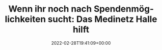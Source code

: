 ---
retweeted: false
source: <a href="https://mobile.twitter.com" rel="nofollow">Twitter Web App</a>
entities:
  user_mentions: []
  urls: []
  symbols: []
  media:
  - expanded_url: https://twitter.com/bascht/status/1498382785932836869/photo/1
    indices:
    - '278'
    - '301'
    url: https://t.co/qqVKIRJQ9A
    media_url: http://pbs.twimg.com/media/FMtSMTSWQAUSe0p.png
    id_str: '1498381672319959045'
    id: '1498381672319959045'
    media_url_https: https://pbs.twimg.com/media/FMtSMTSWQAUSe0p.png
    sizes:
      small:
        w: '614'
        h: '431'
        resize: fit
      medium:
        w: '614'
        h: '431'
        resize: fit
      large:
        w: '614'
        h: '431'
        resize: fit
      thumb:
        w: '150'
        h: '150'
        resize: crop
    type: photo
    display_url: pic.twitter.com/qqVKIRJQ9A
  hashtags: []
display_text_range:
- '0'
- '301'
favorite_count: '0'
id_str: '1498382785932836869'
truncated: false
retweet_count: '2'
id: '1498382785932836869'
possibly_sensitive: false
created_at: Mon Feb 28 19:41:09 +0000 2022
favorited: false
full_text: |-
  Wenn ihr noch nach Spendenmöglichkeiten sucht: Das Medinetz Halle hilft Menschen auf der Flucht und sammelt gerade Geld um den medibus aus dem Winterschlaf zu holen:

  Medinetz Halle e.V.
  IBAN: DE 65 8005 3762 1894 042405
  BIC: NOLADE21HAL
  Verwendungszweck: medibus

  Gern teilen.
lang: de
extended_entities:
  media:
  - expanded_url: https://twitter.com/bascht/status/1498382785932836869/photo/1
    indices:
    - '278'
    - '301'
    url: https://t.co/qqVKIRJQ9A
    media_url: http://pbs.twimg.com/media/FMtSMTSWQAUSe0p.png
    id_str: '1498381672319959045'
    id: '1498381672319959045'
    media_url_https: https://pbs.twimg.com/media/FMtSMTSWQAUSe0p.png
    sizes:
      small:
        w: '614'
        h: '431'
        resize: fit
      medium:
        w: '614'
        h: '431'
        resize: fit
      large:
        w: '614'
        h: '431'
        resize: fit
      thumb:
        w: '150'
        h: '150'
        resize: crop
    type: photo
    display_url: pic.twitter.com/qqVKIRJQ9A
tags:
- pesos/twitter
date: '2022-02-28T19:41:09+00:00'
src: https://twitter.com/bascht/status/1498382785932836869
original_url: https://twitter.com/bascht/status/1498382785932836869
type: twitter_tweet
media_url: https://img.bascht.com/twitter/pbs.twimg.com/media/FMtSMTSWQAUSe0p.png
text: |-
  Wenn ihr noch nach Spendenmöglichkeiten sucht: Das Medinetz Halle hilft Menschen auf der Flucht und sammelt gerade Geld um den medibus aus dem Winterschlaf zu holen:

  Medinetz Halle e.V.
  IBAN: DE 65 8005 3762 1894 042405
  BIC: NOLADE21HAL
  Verwendungszweck: medibus

  Gern teilen.
title: 'Wenn ihr noch nach Spendenmöglichkeiten sucht: Das Medinetz Halle hilft'

---
